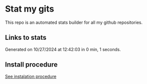 # Stat my gits

This repo is an automated stats builder for all my github repositories.

## Links to stats


Generated on 10/27/2024 at 12:42:03 in 0 min, 1 seconds.

## Install procedure

[See instalation procedure](./src/install.md)
